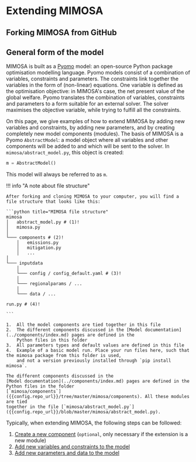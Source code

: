 # Extending MIMOSA

## Forking MIMOSA from GitHub

## General form of the model

MIMOSA is built as a [Pyomo](https://www.pyomo.org/) model: an open-source Python package optimisation modelling language. 
Pyomo models consist of a combination of variables, constraints and parameters. The constraints link together the variables
in the form of (non-linear) equations. One variable is defined as the optimisation objective: in MIMOSA's case, 
the net present value of the global welfare. Pyomo translates the combination of variables, constraints and parameters to
a form suitable for an external solver. The solver maximises the objective variable, while trying to fulfill all the 
constraints.

On this page, we give examples of how to extend MIMOSA by adding new variables and constraints, by adding new parameters,
and by creating completely new model components (modules). The basis of MIMOSA is a Pyomo `AbstractModel`: a model object
where all variables and other components will be added to and which will be sent to the solver. In `mimosa/abstract_model.py`,
this object is created:

```python
m = AbstractModel()
```

This model will always be referred to as `m`.

!!! info "A note about file structure"

    After forking and cloning MIMOSA to your computer, you will find a file structure that looks like this:

    ```python title="MIMOSA file structure"
    mimosa
    │   abstract_model.py # (1)!
    │   mimosa.py
    │
    └─── components # (2)!
        │   emissions.py
        │   mitigation.py
        │   ...
    │
    └─── inputdata
        │
        └─── config / config_default.yaml # (3)!
        │
        └─── regionalparams / ...
        │
        └─── data / ...

    run.py # (4)!
    
    ```
    
    1.  All the model components are tied together in this file
    2.  The different components discussed in the [Model documentation](../components/index.md) pages are defined in the
        Python files in this folder
    3.  All parameters types and default values are defined in this file
    4.  Example of a basic model run. Place your run files here, such that the mimosa package from this folder is used,
        and not a version previously installed through `pip install mimosa`.

    The different components discussed in the
    [Model documentation](../components/index.md) pages are defined in the Python files in the folder
    [`mimosa/components`]({{config.repo_url}}/tree/master/mimosa/components). All these modules are tied
    together in the file [`mimosa/abstract_model.py`]({{config.repo_url}}/blob/master/mimosa/abstract_model.py).

Typically, when extending MIMOSA, the following steps can be followed:

1. [Create a new component](components.md) (`optional`, only necessary if the extension is a new module)
2. [Add new variables and constraints to the model](variables_constraints.md)
3. [Add new parameters and data to the model](parameters.md)